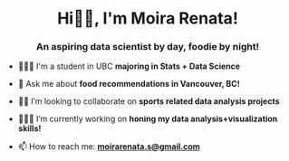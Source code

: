 <h1 align="center">Hi👋🏻, I'm Moira Renata!</h1>
<h3 align="center">An aspiring data scientist by day, foodie by night!</h3>

- 👩🏻‍🎓 I'm a student in UBC **majoring in Stats + Data Science**

- 💬 Ask me about **food recommendations in Vancouver, BC!**

- 🤝🏻 I’m looking to collaborate on **sports related data analysis projects**

- 👩🏻‍💻 I’m currently working on **honing my data analysis+visualization skills!**

- 📫 How to reach me: **moirarenata.s@gmail.com**

</p>
